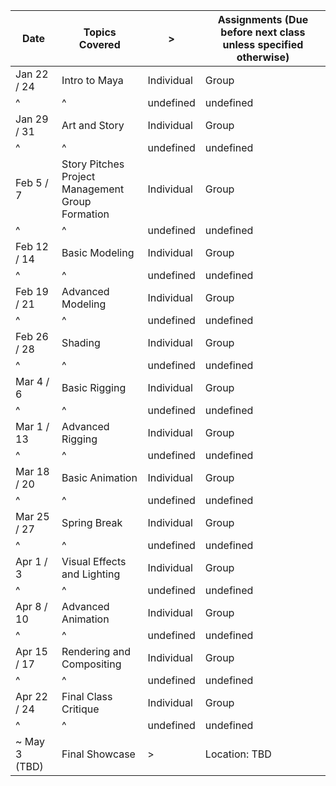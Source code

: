 | Date | Topics Covered | > | Assignments (Due before next class unless specified otherwise) |
| - | - | - | - |
| Jan 22 / 24 | Intro to Maya | Individual | Group |
| ^ | ^ | undefined | undefined |
| Jan 29 / 31 | Art and Story | Individual | Group |
| ^ | ^ | undefined | undefined |
| Feb 5 / 7 | Story Pitches<br>Project Management<br>Group Formation | Individual | Group |
| ^ | ^ | undefined | undefined |
| Feb 12 / 14 | Basic Modeling | Individual | Group |
| ^ | ^ | undefined | undefined |
| Feb 19 / 21 | Advanced Modeling | Individual | Group |
| ^ | ^ | undefined | undefined |
| Feb 26 / 28 | Shading | Individual | Group |
| ^ | ^ | undefined | undefined |
| Mar 4 / 6 | Basic Rigging | Individual | Group |
| ^ | ^ | undefined | undefined |
| Mar 1 / 13 | Advanced Rigging | Individual | Group |
| ^ | ^ | undefined | undefined |
| Mar 18 / 20 | Basic Animation | Individual | Group |
| ^ | ^ | undefined | undefined |
| Mar 25 / 27 | Spring Break | Individual | Group |
| ^ | ^ | undefined | undefined |
| Apr 1 / 3 | Visual Effects and Lighting | Individual | Group |
| ^ | ^ | undefined | undefined |
| Apr 8 / 10 | Advanced Animation | Individual | Group |
| ^ | ^ | undefined | undefined |
| Apr 15 / 17 | Rendering and Compositing | Individual | Group |
| ^ | ^ | undefined | undefined |
| Apr 22 / 24 | Final Class Critique | Individual | Group |
| ^ | ^ | undefined | undefined |
| ~ May 3 (TBD) | Final Showcase | > | <br>Location: TBD<br><br>